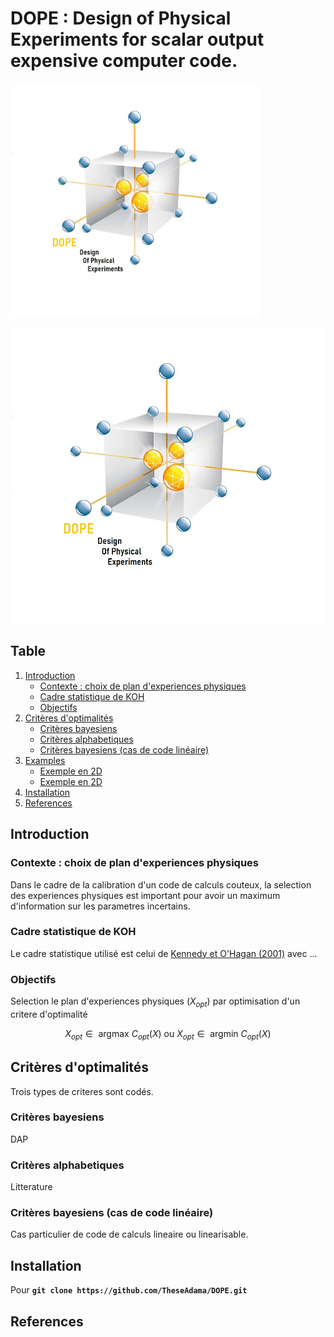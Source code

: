 # DOPE : Design of Physical Experiments for scalar output expensive computer code.

<img src="Graphiques/DOPECal.jpg" alt="Plan D-optimal 1" width="400"/>

![Illustration du plan D-optimal](Graphiques/DOPEcal.jpg)
## Table 
1. [Introduction](#Introduction)
    * [Contexte : choix de plan d'experiences physiques](#DOE)
    * [Cadre statistique de KOH](#CadreKOH)
    * [Objectifs](#Goal)
2. [Critères d'optimalités](#Copt)
    * [Critères bayesiens](#Cbayes)
    * [Critères alphabetiques](#Calpha)
    * [Critères bayesiens (cas de code linéaire)](#CbayesLin)
3. [Examples](#Examples)
    * [Exemple en 2D](#2D)
    * [Exemple en 2D](#2D)
4. [Installation](#Install)
5. [References](#References)

## Introduction <a name="Introduction"></a>

### Contexte : choix de plan d'experiences physiques <a name="DOE"></a>
Dans le cadre de la calibration d'un code de calculs couteux, la selection des experiences physiques est important pour avoir un maximum d'information
sur les parametres incertains.

### Cadre statistique de KOH <a name="CadreKOH"></a>
Le cadre statistique utilisé est celui de [Kennedy et O'Hagan (2001)](https://www.asc.ohio-state.edu/statistics/comp_exp/jour.club/kennedy01.pdf) avec ...

### Objectifs <a name="Goal"></a>
Selection le plan d'experiences physiques ($X_{opt}$) par optimisation d'un critere d'optimalité

$$X_{opt} \in \text{ argmax } C_{opt}(X) \text{ ou } X_{opt} \in \text{ argmin } C_{opt}(X)$$

## Critères d'optimalités <a name="Copt"></a>
Trois types de criteres sont codés.
### Critères bayesiens <a name="Cbayes"></a>
DAP
### Critères alphabetiques <a name="Calpha"></a>
Litterature
### Critères bayesiens (cas de code linéaire) <a name="CbayesLin"></a>
Cas particulier de code de calculs lineaire ou linearisable.

## Installation <a name="Install"></a>
Pour 
**``git clone https://github.com/TheseAdama/DOPE.git``**

## References
